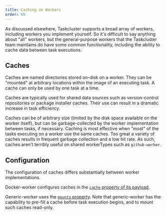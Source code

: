 ```yaml
---
title: Caching on Workers
order: 65
---
```


As discussed elsewhere, Taskcluster supports a broad array of workers, including workers you implement yourself.
So it's difficult to say anything about "all" workers, but the general-purpose workers that the Taskcluster team maintains do have some common functionality, including the ability to cache data between task executions.

## Caches

Caches are named directories stored on-disk on a worker.
They can be "mounted" at arbitrary locations within the image of an executing task.
A cache can only be used by one task at a time.

Caches are typically used for shared data sources such as version-control repositories or package installer caches.
Their use can result in a dramatic increase in task efficiency.

Caches can be of arbitrary size (limited by the disk space available on the worker itself), but can be garbage-collected by the worker implementation between tasks, if necessary.
Caching is most effective when "most" of the tasks executing on a worker use the same caches.
Too great a variety of caches results in frequent garbage collection and a low hit rate.
As such, caches aren't terribly useful on shared workerTypes such as `github-worker`.

## Configuration

The configuration of caches differs substantially between worker implementations.

Docker-worker configures caches in the [`cache` property of its payload](/reference/workers/docker-worker/docs/caches).

Generic-worker uses the [`mounts` property](/reference/workers/generic-worker/docs/payload).
Note that generic-worker has the capability to pre-fill a cache before task execution begins, and to mount such caches read-only.

